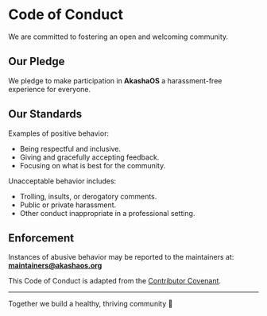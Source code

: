# Code of Conduct

We are committed to fostering an open and welcoming community.

## Our Pledge
We pledge to make participation in **AkashaOS** a harassment-free experience for everyone.

## Our Standards
Examples of positive behavior:
- Being respectful and inclusive.
- Giving and gracefully accepting feedback.
- Focusing on what is best for the community.

Unacceptable behavior includes:
- Trolling, insults, or derogatory comments.
- Public or private harassment.
- Other conduct inappropriate in a professional setting.

## Enforcement
Instances of abusive behavior may be reported to the maintainers at:
**maintainers@akashaos.org**

This Code of Conduct is adapted from the [Contributor Covenant](https://www.contributor-covenant.org/).

---
Together we build a healthy, thriving community 🌱
